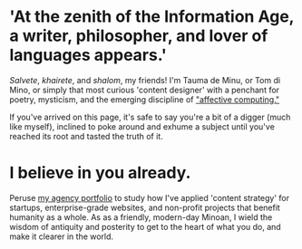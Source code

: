 # 'At the zenith of the Information Age, a writer, philosopher, and lover of languages appears.' 

*Salvete*, *khairete*, and *shalom*, my friends! I'm Tauma de Minu, or Tom di Mino, or simply that most curious 'content designer' with a penchant for poetry, mysticism, and the emerging discipline of ["affective computing."](https://arxiv.org/abs/2302.09582) 

If you've arrived on this page, it's safe to say you're a bit of a digger (much like myself), inclined to poke around and exhume a subject until you've reached its root and tasted the truth of it. 

# I believe in you already.

Peruse [my agency portfolio](https://www.minoanmystery.org) to study how I've applied 'content strategy' for startups, enterprise-grade websites, and non-profit projects that benefit humanity as a whole. As as a friendly, modern-day Minoan, I wield the wisdom of antiquity and posterity to get to the heart of what you do, and make it clearer in the world.  

